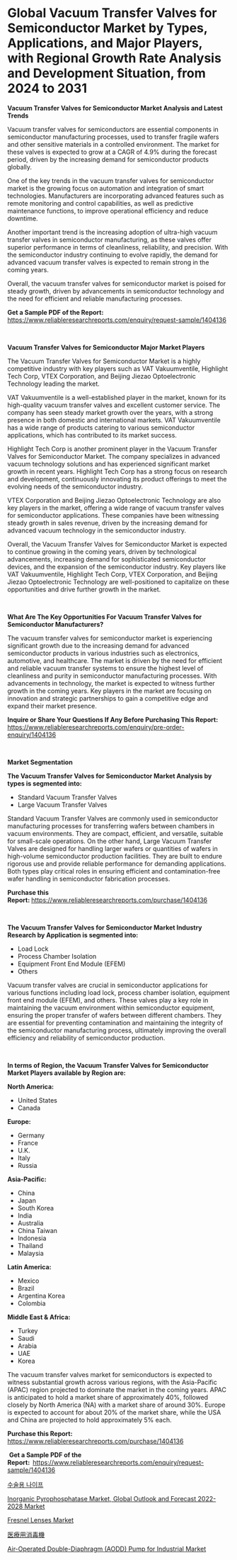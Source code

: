 <p><h1>Global Vacuum Transfer Valves for Semiconductor Market by Types, Applications, and Major Players, with Regional Growth Rate Analysis and Development Situation, from 2024 to 2031</h1></p><p><strong>Vacuum Transfer Valves for Semiconductor Market Analysis and Latest Trends</strong></p>
<p><p>Vacuum transfer valves for semiconductors are essential components in semiconductor manufacturing processes, used to transfer fragile wafers and other sensitive materials in a controlled environment. The market for these valves is expected to grow at a CAGR of 4.9% during the forecast period, driven by the increasing demand for semiconductor products globally.</p><p>One of the key trends in the vacuum transfer valves for semiconductor market is the growing focus on automation and integration of smart technologies. Manufacturers are incorporating advanced features such as remote monitoring and control capabilities, as well as predictive maintenance functions, to improve operational efficiency and reduce downtime.</p><p>Another important trend is the increasing adoption of ultra-high vacuum transfer valves in semiconductor manufacturing, as these valves offer superior performance in terms of cleanliness, reliability, and precision. With the semiconductor industry continuing to evolve rapidly, the demand for advanced vacuum transfer valves is expected to remain strong in the coming years.</p><p>Overall, the vacuum transfer valves for semiconductor market is poised for steady growth, driven by advancements in semiconductor technology and the need for efficient and reliable manufacturing processes.</p></p>
<p><strong>Get a Sample PDF of the Report:&nbsp;</strong> <a href="https://www.reliableresearchreports.com/enquiry/request-sample/1404136">https://www.reliableresearchreports.com/enquiry/request-sample/1404136</a></p>
<p>&nbsp;</p>
<p><strong>Vacuum Transfer Valves for Semiconductor Major Market Players</strong></p>
<p><p>The Vacuum Transfer Valves for Semiconductor Market is a highly competitive industry with key players such as VAT Vakuumventile, Highlight Tech Corp, VTEX Corporation, and Beijing Jiezao Optoelectronic Technology leading the market. </p><p>VAT Vakuumventile is a well-established player in the market, known for its high-quality vacuum transfer valves and excellent customer service. The company has seen steady market growth over the years, with a strong presence in both domestic and international markets. VAT Vakuumventile has a wide range of products catering to various semiconductor applications, which has contributed to its market success.</p><p>Highlight Tech Corp is another prominent player in the Vacuum Transfer Valves for Semiconductor Market. The company specializes in advanced vacuum technology solutions and has experienced significant market growth in recent years. Highlight Tech Corp has a strong focus on research and development, continuously innovating its product offerings to meet the evolving needs of the semiconductor industry.</p><p>VTEX Corporation and Beijing Jiezao Optoelectronic Technology are also key players in the market, offering a wide range of vacuum transfer valves for semiconductor applications. These companies have been witnessing steady growth in sales revenue, driven by the increasing demand for advanced vacuum technology in the semiconductor industry.</p><p>Overall, the Vacuum Transfer Valves for Semiconductor Market is expected to continue growing in the coming years, driven by technological advancements, increasing demand for sophisticated semiconductor devices, and the expansion of the semiconductor industry. Key players like VAT Vakuumventile, Highlight Tech Corp, VTEX Corporation, and Beijing Jiezao Optoelectronic Technology are well-positioned to capitalize on these opportunities and drive further growth in the market.</p></p>
<p>&nbsp;</p>
<p><strong>What Are The Key Opportunities For Vacuum Transfer Valves for Semiconductor Manufacturers?</strong></p>
<p><p>The vacuum transfer valves for semiconductor market is experiencing significant growth due to the increasing demand for advanced semiconductor products in various industries such as electronics, automotive, and healthcare. The market is driven by the need for efficient and reliable vacuum transfer systems to ensure the highest level of cleanliness and purity in semiconductor manufacturing processes. With advancements in technology, the market is expected to witness further growth in the coming years. Key players in the market are focusing on innovation and strategic partnerships to gain a competitive edge and expand their market presence.</p></p>
<p><strong>Inquire or Share Your Questions If Any Before Purchasing This Report:</strong> <a href="https://www.reliableresearchreports.com/enquiry/pre-order-enquiry/1404136">https://www.reliableresearchreports.com/enquiry/pre-order-enquiry/1404136</a></p>
<p>&nbsp;</p>
<p><strong>Market Segmentation</strong></p>
<p><strong>The Vacuum Transfer Valves for Semiconductor Market Analysis by types is segmented into:</strong></p>
<p><ul><li>Standard Vacuum Transfer Valves</li><li>Large Vacuum Transfer Valves</li></ul></p>
<p><p>Standard Vacuum Transfer Valves are commonly used in semiconductor manufacturing processes for transferring wafers between chambers in vacuum environments. They are compact, efficient, and versatile, suitable for small-scale operations. On the other hand, Large Vacuum Transfer Valves are designed for handling larger wafers or quantities of wafers in high-volume semiconductor production facilities. They are built to endure rigorous use and provide reliable performance for demanding applications. Both types play critical roles in ensuring efficient and contamination-free wafer handling in semiconductor fabrication processes.</p></p>
<p><strong>Purchase this Report:&nbsp;</strong><a href="https://www.reliableresearchreports.com/purchase/1404136">https://www.reliableresearchreports.com/purchase/1404136</a></p>
<p>&nbsp;</p>
<p><strong>The Vacuum Transfer Valves for Semiconductor Market Industry Research by Application is segmented into:</strong></p>
<p><ul><li>Load Lock</li><li>Process Chamber Isolation</li><li>Equipment Front End Module (EFEM)</li><li>Others</li></ul></p>
<p><p>Vacuum transfer valves are crucial in semiconductor applications for various functions including load lock, process chamber isolation, equipment front end module (EFEM), and others. These valves play a key role in maintaining the vacuum environment within semiconductor equipment, ensuring the proper transfer of wafers between different chambers. They are essential for preventing contamination and maintaining the integrity of the semiconductor manufacturing process, ultimately improving the overall efficiency and reliability of semiconductor production.</p></p>
<p>&nbsp;</p>
<p><strong>In terms of Region, the Vacuum Transfer Valves for Semiconductor Market Players available by Region are:</strong></p>
<p>
    <p> <strong> North America: </strong>
        <ul>
            <li>United States</li>
            <li>Canada</li>
        </ul>
        </p> 
    <p> <strong> Europe: </strong>
        <ul>
            <li>Germany</li>
            <li>France</li>
            <li>U.K.</li>
            <li>Italy</li>
            <li>Russia</li>
        </ul>
        </p> 
    <p> <strong> Asia-Pacific: </strong>
        <ul>
            <li>China</li>
            <li>Japan</li>
            <li>South Korea</li>
            <li>India</li>
            <li>Australia</li>
            <li>China Taiwan</li>
            <li>Indonesia</li>
            <li>Thailand</li>
            <li>Malaysia</li>
        </ul>
        </p> 
    <p> <strong> Latin America: </strong>
        <ul>
            <li>Mexico</li>
            <li>Brazil</li>
            <li>Argentina Korea</li>
            <li>Colombia</li>
        </ul>
        </p> 
    <p> <strong> Middle East & Africa: </strong>
        <ul>
            <li>Turkey</li>
            <li>Saudi</li>
            <li>Arabia</li>
            <li>UAE</li>
            <li>Korea</li>
        </ul>
    </p>
    </p>
<p><p>The vacuum transfer valves market for semiconductors is expected to witness substantial growth across various regions, with the Asia-Pacific (APAC) region projected to dominate the market in the coming years. APAC is anticipated to hold a market share of approximately 40%, followed closely by North America (NA) with a market share of around 30%. Europe is expected to account for about 20% of the market share, while the USA and China are projected to hold approximately 5% each.</p></p>
<p><strong>Purchase this Report: </strong><a href="https://www.reliableresearchreports.com/purchase/1404136">https://www.reliableresearchreports.com/purchase/1404136</a></p>
<p>&nbsp;<strong>Get a Sample PDF of the Report:&nbsp;&nbsp;</strong><a href="https://www.reliableresearchreports.com/enquiry/request-sample/1404136">https://www.reliableresearchreports.com/enquiry/request-sample/1404136</a></p>
<p><strong></strong></p>
<p><p><a href="https://medium.com/@kadeherman5e31oo7xi2th9fx/2024%EB%85%84%EB%B6%80%ED%84%B0-2031%EB%85%84%EA%B9%8C%EC%A7%80%EC%9D%98-%EA%B8%B0%EA%B0%84-%EB%8F%99%EC%95%88-%EC%88%98%EC%88%A0%EC%9A%A9-%EB%82%98%EC%9D%B4%ED%94%84-%EC%8B%9C%EC%9E%A5-%EB%B6%84%EC%84%9D-%EB%B0%8F-%EA%B7%9C%EB%AA%A8-%EC%98%88%EC%B8%A1-e0d343be106d">수술용 나이프</a></p><p><a href="https://frill-swim-3cd.notion.site/Inorganic-Pyrophosphatase-Market-Global-Outlook-and-Forecast-2022-2028-Market-Size-Reflecting-a-For-e866d56c9016468baeb360708760e58e">Inorganic Pyrophosphatase Market, Global Outlook and Forecast 2022-2028 Market</a></p><p><a href="https://view.publitas.com/reportprime-1/fresnel-lenses-market-size-growing-and-forecasted-for-period-from-2024-2031-and-provides-complete-market-analysis-of-this-market/">Fresnel Lenses Market</a></p><p><a href="https://medium.com/@fouzimed18/2024%E5%B9%B4%E3%81%8B%E3%82%892031%E5%B9%B4%E3%81%BE%E3%81%A7%E3%81%AE%E6%9C%9F%E9%96%93%E3%81%AB%E4%BA%88%E6%B8%AC%E3%81%95%E3%82%8C%E3%82%8B%E5%8C%BB%E7%99%82%E7%94%A8%E6%B6%88%E6%AF%92%E6%A9%9F%E5%B8%82%E5%A0%B4%E3%81%AE%E5%88%86%E6%9E%90%E3%81%A8%E3%82%B5%E3%82%A4%E3%82%BA%E4%BA%88%E6%B8%AC-5876de21c999">医療用消毒機</a></p><p><a href="https://github.com/jerrycopelandthomaswsqd8q/Market-Research-Report-List-1/blob/main/air-operated-double-diaphragm-aodd-pump-for-industrial-market.md">Air-Operated Double-Diaphragm (AODD) Pump for Industrial Market</a></p></p>
